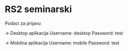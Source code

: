 # RS2 seminarski

Podaci za prijavu 

-> Desktop aplikacija
Username: desktop
Password: test

-> Mobilna aplikacija
Username: mobile
Password: test

